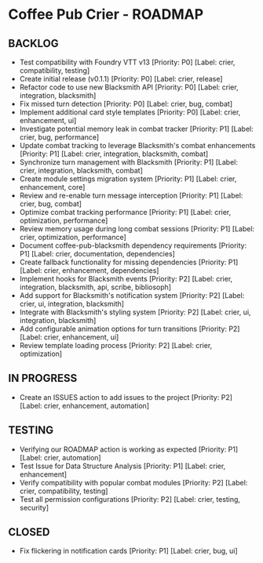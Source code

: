 # Coffee Pub Crier - ROADMAP

## BACKLOG
- Test compatibility with Foundry VTT v13 [Priority: P0] [Label: crier, compatibility, testing]
- Create initial release (v0.1.1) [Priority: P0] [Label: crier, release]
- Refactor code to use new Blacksmith API [Priority: P0] [Label: crier, integration, blacksmith]
- Fix missed turn detection [Priority: P0] [Label: crier, bug, combat]
- Implement additional card style templates [Priority: P0] [Label: crier, enhancement, ui]
- Investigate potential memory leak in combat tracker [Priority: P1] [Label: crier, bug, performance]
- Update combat tracking to leverage Blacksmith's combat enhancements [Priority: P1] [Label: crier, integration, blacksmith, combat]
- Synchronize turn management with Blacksmith [Priority: P1] [Label: crier, integration, blacksmith, combat]
- Create module settings migration system [Priority: P1] [Label: crier, enhancement, core]
- Review and re-enable turn message interception [Priority: P1] [Label: crier, bug, combat]
- Optimize combat tracking performance [Priority: P1] [Label: crier, optimization, performance]
- Review memory usage during long combat sessions [Priority: P1] [Label: crier, optimization, performance]
- Document coffee-pub-blacksmith dependency requirements [Priority: P1] [Label: crier, documentation, dependencies]
- Create fallback functionality for missing dependencies [Priority: P1] [Label: crier, enhancement, dependencies]
- Implement hooks for Blacksmith events [Priority: P2] [Label: crier, integration, blacksmith, api, scribe, bibliosoph]
- Add support for Blacksmith's notification system [Priority: P2] [Label: crier, ui, integration, blacksmith]
- Integrate with Blacksmith's styling system [Priority: P2] [Label: crier, ui, integration, blacksmith]
- Add configurable animation options for turn transitions [Priority: P2] [Label: crier, enhancement, ui]
- Review template loading process [Priority: P2] [Label: crier, optimization]

## IN PROGRESS
- Create an ISSUES action to add issues to the project [Priority: P2] [Label: crier, enhancement, automation]

## TESTING
- Verifying our ROADMAP action is working as expected [Priority: P1] [Label: crier, automation]
- Test Issue for Data Structure Analysis [Priority: P1] [Label: crier, enhancement]
- Verify compatibility with popular combat modules [Priority: P2] [Label: crier, compatibility, testing]
- Test all permission configurations [Priority: P2] [Label: crier, testing, security]

## CLOSED
- Fix flickering in notification cards [Priority: P1] [Label: crier, bug, ui]

